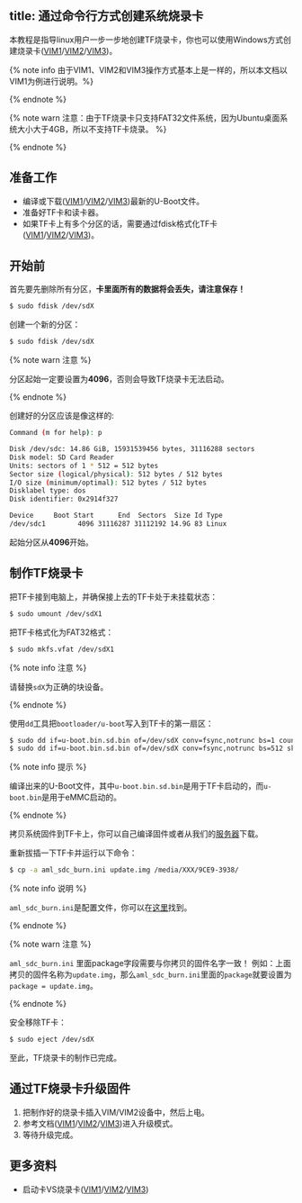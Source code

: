 title: 通过命令行方式创建系统烧录卡
---

本教程是指导linux用户一步一步地创建TF烧录卡，你也可以使用Windows方式创建烧录卡([VIM1](/android/zh-cn/vim1/UpgradeViaTFBurningCard.html)/[VIM2](/android/zh-cn/vim2/UpgradeViaTFBurningCard.html)/[VIM3](/zh-cn/vim3/UpgradeViaTFBurningCard.html))。

{% note info 由于VIM1、VIM2和VIM3操作方式基本上是一样的，所以本文档以VIM1为例进行说明。%}

{% endnote %}

{% note warn 注意：由于TF烧录卡只支持FAT32文件系统，因为Ubuntu桌面系统大小大于4GB，所以不支持TF卡烧录。 %}

{% endnote %}

## 准备工作
* 编译或下载([VIM1](https://dl.khadas.com/Firmware/VIM1/U-boot/)/[VIM2](https://dl.khadas.com/Firmware/VIM2/U-boot/)/[VIM3](https://dl.khadas.com/Firmware/VIM3/U-boot/))最新的U-Boot文件。
* 准备好TF卡和读卡器。
* 如果TF卡上有多个分区的话，需要通过fdisk格式化TF卡([VIM1](/android/zh-cn/vim1/CreateBurnCardViaCLI.html)/[VIM2](/android/zh-cn/vim2/CreateBurnCardViaCLI.html)/[VIM3](/zh-cn/vim3/CreateBurnCardViaCLI.html))。

## 开始前
首先要先删除所有分区，**卡里面所有的数据将会丢失，请注意保存！**

```bash
$ sudo fdisk /dev/sdX
```

创建一个新的分区：

```bash
$ sudo fdisk /dev/sdX
```

{% note warn 注意 %}

分区起始一定要设置为**4096**，否则会导致TF烧录卡无法启动。

{% endnote %}

创建好的分区应该是像这样的:

```bash
Command (m for help): p

Disk /dev/sdc: 14.86 GiB, 15931539456 bytes, 31116288 sectors
Disk model: SD Card Reader
Units: sectors of 1 * 512 = 512 bytes
Sector size (logical/physical): 512 bytes / 512 bytes
I/O size (minimum/optimal): 512 bytes / 512 bytes
Disklabel type: dos
Disk identifier: 0x2914f327

Device     Boot Start      End  Sectors  Size Id Type
/dev/sdc1        4096 31116287 31112192 14.9G 83 Linux
```

起始分区从**4096**开始。

## 制作TF烧录卡

把TF卡接到电脑上，并确保接上去的TF卡处于未挂载状态：

```bash
$ sudo umount /dev/sdX1
```

把TF卡格式化为FAT32格式：
```bash
$ sudo mkfs.vfat /dev/sdX1
```

{% note info 注意 %}
	
请替换`sdX`为正确的块设备。

{% endnote %}

使用`dd`工具把`bootloader/u-boot`写入到TF卡的第一扇区：

```bash
$ sudo dd if=u-boot.bin.sd.bin of=/dev/sdX conv=fsync,notrunc bs=1 count=444
$ sudo dd if=u-boot.bin.sd.bin of=/dev/sdX conv=fsync,notrunc bs=512 skip=1 seek=1
```

{% note info 提示 %}
	
编译出来的U-Boot文件，其中`u-boot.bin.sd.bin`是用于TF卡启动的，而`u-boot.bin`是用于eMMC启动的。

{% endnote %}

拷贝系统固件到TF卡上，你可以自己编译固件或者从我们的[服务器](https://dl.khadas.com/Firmware/)下载。

重新拔插一下TF卡并运行以下命令：

```bash
$ cp -a aml_sdc_burn.ini update.img /media/XXX/9CE9-3938/
```

{% note info 说明 %}

`aml_sdc_burn.ini`是配置文件，你可以在[这里](https://github.com/khadas/images_upgrade/blob/master/Amlogic/aml_sdc_burn.ini)找到。

{% endnote %}

{% note warn 注意 %}

`aml_sdc_burn.ini` 里面package字段需要与你拷贝的固件名字一致！
例如：上面拷贝的固件名称为`update.img`，那么`aml_sdc_burn.ini`里面的`package`就要设置为`package = update.img`。

{% endnote %}


安全移除TF卡：

```bash
$ sudo eject /dev/sdX
```
至此，TF烧录卡的制作已完成。

## 通过TF烧录卡升级固件
1. 把制作好的烧录卡插入VIM/VIM2设备中，然后上电。
2. 参考文档([VIM1](/android/zh-cn/vim1/HowtoBootIntoUpgradeMode.html)/[VIM2](/android/zh-cn/vim2/HowtoBootIntoUpgradeMode.html)/[VIM3](/zh-cn/vim3/HowtoBootIntoUpgradeMode.html))进入升级模式。
3. 等待升级完成。

## 更多资料
* 启动卡VS烧录卡([VIM1](/android/zh-cn/vim1/BootingCardVsBurningCard.html)/[VIM2](/android/zh-cn/vim2/BootingCardVsBurningCard.html)/[VIM3](/zh-cn/vim3/BootingCardVsBurningCard.html))

